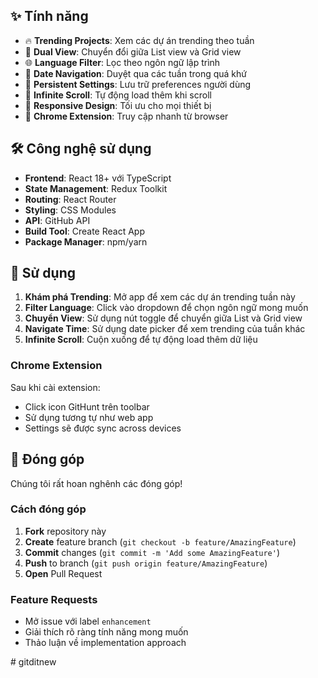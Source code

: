 
## ✨ Tính năng

- 🔥 **Trending Projects**: Xem các dự án trending theo tuần
- 🎨 **Dual View**: Chuyển đổi giữa List view và Grid view
- 🌐 **Language Filter**: Lọc theo ngôn ngữ lập trình
- 📅 **Date Navigation**: Duyệt qua các tuần trong quá khứ
- 💾 **Persistent Settings**: Lưu trữ preferences người dùng
- 🚀 **Infinite Scroll**: Tự động load thêm khi scroll
- 📱 **Responsive Design**: Tối ưu cho mọi thiết bị
- 🔗 **Chrome Extension**: Truy cập nhanh từ browser


## 🛠 Công nghệ sử dụng

- **Frontend**: React 18+ với TypeScript
- **State Management**: Redux Toolkit
- **Routing**: React Router
- **Styling**: CSS Modules
- **API**: GitHub API
- **Build Tool**: Create React App
- **Package Manager**: npm/yarn


## 🎯 Sử dụng

1. **Khám phá Trending**: Mở app để xem các dự án trending tuần này
2. **Filter Language**: Click vào dropdown để chọn ngôn ngữ mong muốn
3. **Chuyển View**: Sử dụng nút toggle để chuyển giữa List và Grid view
4. **Navigate Time**: Sử dụng date picker để xem trending của tuần khác
5. **Infinite Scroll**: Cuộn xuống để tự động load thêm dữ liệu

### Chrome Extension

Sau khi cài extension:
- Click icon GitHunt trên toolbar
- Sử dụng tương tự như web app
- Settings sẽ được sync across devices

## 🤝 Đóng góp

Chúng tôi rất hoan nghênh các đóng góp! 

### Cách đóng góp

1. **Fork** repository này
2. **Create** feature branch (`git checkout -b feature/AmazingFeature`)
3. **Commit** changes (`git commit -m 'Add some AmazingFeature'`)
4. **Push** to branch (`git push origin feature/AmazingFeature`)
5. **Open** Pull Request


### Feature Requests

- Mở issue với label `enhancement`
- Giải thích rõ ràng tính năng mong muốn
- Thảo luận về implementation approach

#   g i t d i t n e w  
 